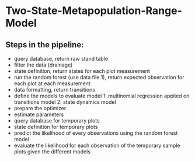 Two-State-Metapopulation-Range-Model
====================================

Steps in the pipeline:
----------------------
- query database, return raw stand table 
- filter the data (drainage) 
- state definition, return states for each plot measurement 
- run the random forest (use data file 1), return expected observation for each plot at each measurement
- data formatting, return transitions
- define the models to evaluate
    model 1: multinomial regression applied on transitions
    model 2: state dynamics model
- prepare the optimizer
- estimate parameters
- query database for temporary plots 
- state definition for temporary plots
- predict the likelihood of every observations using the random forest model
- evaluate the likelihood for each observation of the temporary sample plots given the different models